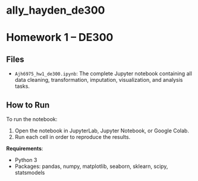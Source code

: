 # ally_hayden_de300
# Homework 1 – DE300

## Files

- `Ajh6975_hw1_de300.ipynb`: The complete Jupyter notebook containing all data cleaning, transformation, imputation, visualization, and analysis tasks.

## How to Run

To run the notebook:
1. Open the notebook in JupyterLab, Jupyter Notebook, or Google Colab.
2. Run each cell in order to reproduce the results.

**Requirements**:
- Python 3
- Packages: pandas, numpy, matplotlib, seaborn, sklearn, scipy, statsmodels
